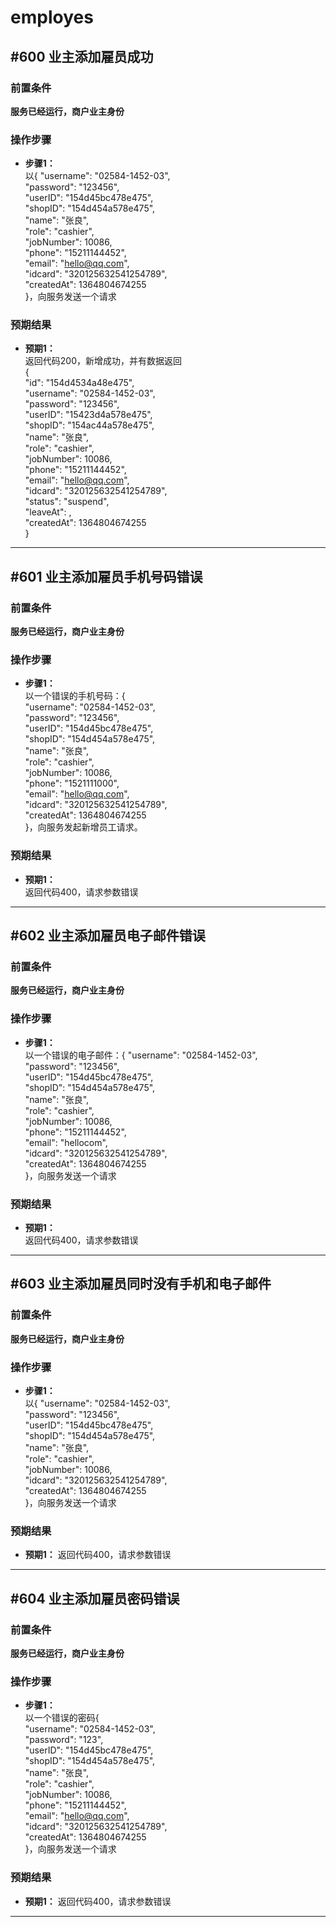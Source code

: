 # employes
## #600 业主添加雇员成功
### 前置条件
**服务已经运行，商户业主身份**  
### 操作步骤
* **步骤1：**  
以{
"username": "02584-1452-03",  
"password": "123456",  
"userID": "154d45bc478e475",  
"shopID": "154d454a578e475",  
"name": "张良",  
"role": "cashier",  
"jobNumber": 10086,  
"phone": "15211144452",   
"email": "hello@qq.com",  
"idcard": "320125632541254789",  
"createdAt": 1364804674255  
}，向服务发送一个请求

### 预期结果
* **预期1：**  
返回代码200，新增成功，并有数据返回  
{  
"id": "154d4534a48e475",  
"username": "02584-1452-03",  
"password": "123456",  
"userID": "15423d4a578e475",  
"shopID": "154ac44a578e475",  
"name": "张良",  
"role": "cashier",  
"jobNumber": 10086,  
"phone": "15211144452",  
"email": "hello@qq.com",  
"idcard": "320125632541254789",  
"status": "suspend",  
"leaveAt": ,  
"createdAt": 1364804674255  
}  
***    
## #601 业主添加雇员手机号码错误  
### 前置条件
**服务已经运行，商户业主身份**   
### 操作步骤
* **步骤1：**  
以一个错误的手机号码：{  
"username": "02584-1452-03",  
"password": "123456",  
"userID": "154d45bc478e475",  
"shopID": "154d454a578e475",  
"name": "张良",  
"role": "cashier",  
"jobNumber": 10086,   
"phone": "1521111000",    
"email": "hello@qq.com",  
"idcard": "320125632541254789",  
"createdAt": 1364804674255  
}，向服务发起新增员工请求。  

### 预期结果
* **预期1：**  
返回代码400，请求参数错误
***  
## #602 业主添加雇员电子邮件错误  
### 前置条件
**服务已经运行，商户业主身份**   
### 操作步骤
* **步骤1：**  
以一个错误的电子邮件：{
"username": "02584-1452-03",  
"password": "123456",  
"userID": "154d45bc478e475",  
"shopID": "154d454a578e475",  
"name": "张良",  
"role": "cashier",  
"jobNumber": 10086,  
"phone": "15211144452",   
"email": "hellocom",  
"idcard": "320125632541254789",  
"createdAt": 1364804674255  
}，向服务发送一个请求 

### 预期结果
* **预期1：**  
返回代码400，请求参数错误
***
## #603 业主添加雇员同时没有手机和电子邮件
### 前置条件
**服务已经运行，商户业主身份**   
### 操作步骤
* **步骤1：**  
以{
"username": "02584-1452-03",  
"password": "123456",  
"userID": "154d45bc478e475",  
"shopID": "154d454a578e475",  
"name": "张良",  
"role": "cashier",  
"jobNumber": 10086,  
"idcard": "320125632541254789",  
"createdAt": 1364804674255  
}，向服务发送一个请求  

### 预期结果
* **预期1：**
返回代码400，请求参数错误
***
## #604 业主添加雇员密码错误
### 前置条件
**服务已经运行，商户业主身份**   
### 操作步骤
* **步骤1：**   
以一个错误的密码{  
"username": "02584-1452-03",  
"password": "123",  
"userID": "154d45bc478e475",  
"shopID": "154d454a578e475",  
"name": "张良",  
"role": "cashier",  
"jobNumber": 10086,  
"phone": "15211144452",   
"email": "hello@qq.com",  
"idcard": "320125632541254789",  
"createdAt": 1364804674255  
}，向服务发送一个请求

### 预期结果
* **预期1：**
返回代码400，请求参数错误
***
